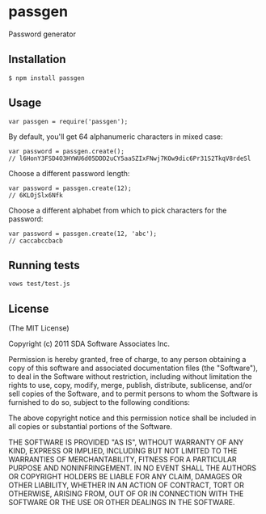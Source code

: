 # passgen

Password generator

## Installation

	$ npm install passgen

## Usage

	var passgen = require('passgen');

By default, you'll get 64 alphanumeric characters in mixed case:

	var password = passgen.create();
	// l6HonY3FSD4O3HYWU6d05DDD2uCY5aaSZIxFNwj7KOw9dic6Pr31S2TkqV8rdeSl

Choose a different password length:

	var password = passgen.create(12);
	// 6KLOjSlx6Nfk

Choose a different alphabet from which to pick characters for the password:

	var password = passgen.create(12, 'abc');
	// caccabccbacb

## Running tests

	vows test/test.js

## License

(The MIT License)

Copyright (c) 2011 SDA Software Associates Inc.

Permission is hereby granted, free of charge, to any person obtaining a copy of this software and associated documentation files (the "Software"), to deal in the Software without restriction, including without limitation the rights to use, copy, modify, merge, publish, distribute, sublicense, and/or sell copies of the Software, and to permit persons to whom the Software is furnished to do so, subject to the following conditions:

The above copyright notice and this permission notice shall be included in all copies or substantial portions of the Software.

THE SOFTWARE IS PROVIDED "AS IS", WITHOUT WARRANTY OF ANY KIND, EXPRESS OR IMPLIED, INCLUDING BUT NOT LIMITED TO THE WARRANTIES OF MERCHANTABILITY, FITNESS FOR A PARTICULAR PURPOSE AND NONINFRINGEMENT. IN NO EVENT SHALL THE AUTHORS OR COPYRIGHT HOLDERS BE LIABLE FOR ANY CLAIM, DAMAGES OR OTHER LIABILITY, WHETHER IN AN ACTION OF CONTRACT, TORT OR OTHERWISE, ARISING FROM, OUT OF OR IN CONNECTION WITH THE SOFTWARE OR THE USE OR OTHER DEALINGS IN THE SOFTWARE.

